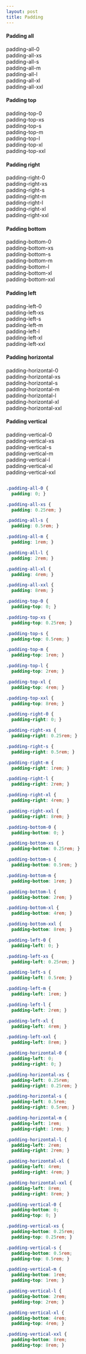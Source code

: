 ```yaml
---
layout: post
title: Padding
---
```


#### Padding all
<div>
  <div class="black-padding-box padding-all-0"><span>padding-all-0</span></div>
</div>
<div>
  <div class="black-padding-box padding-all-xs"><span>padding-all-xs</span></div>
</div>
<div>
  <div class="black-padding-box padding-all-s"><span>padding-all-s</span></div>
</div>
<div>
  <div class="black-padding-box padding-all-m"><span>padding-all-m</span></div>
</div>
<div>
  <div class="black-padding-box padding-all-l"><span>padding-all-l</span></div>
</div>
<div>
  <div class="black-padding-box padding-all-xl"><span>padding-all-xl</span></div>
</div>
<div>
  <div class="black-padding-box padding-all-xxl"><span>padding-all-xxl</span></div>
</div>

#### Padding top
<div>
  <div class="black-padding-box padding-top-0"><span>padding-top-0</span></div>
</div>
<div>
  <div class="black-padding-box padding-top-xs"><span>padding-top-xs</span></div>
</div>
<div>
  <div class="black-padding-box padding-top-s"><span>padding-top-s</span></div>
</div>
<div>
  <div class="black-padding-box padding-top-m"><span>padding-top-m</span></div>
</div>
<div>
  <div class="black-padding-box padding-top-l"><span>padding-top-l</span></div>
</div>
<div>
  <div class="black-padding-box padding-top-xl"><span>padding-top-xl</span></div>
</div>
<div>
  <div class="black-padding-box padding-top-xxl"><span>padding-top-xxl</span></div>
</div>

#### Padding right
<div>
  <div class="black-padding-box padding-right-0"><span>padding-right-0</span></div>
</div>
<div>
  <div class="black-padding-box padding-right-xs"><span>padding-right-xs</span></div>
</div>
<div>
  <div class="black-padding-box padding-right-s"><span>padding-right-s</span></div>
</div>
<div>
  <div class="black-padding-box padding-right-m"><span>padding-right-m</span></div>
</div>
<div>
  <div class="black-padding-box padding-right-l"><span>padding-right-l</span></div>
</div>
<div>
  <div class="black-padding-box padding-right-xl"><span>padding-right-xl</span></div>
</div>
<div>
  <div class="black-padding-box padding-right-xxl"><span>padding-right-xxl</span></div>
</div>

#### Padding bottom
<div>
  <div class="black-padding-box padding-bottom-0"><span>padding-bottom-0</span></div>
</div>
<div>
  <div class="black-padding-box padding-bottom-xs"><span>padding-bottom-xs</span></div>
</div>
<div>
  <div class="black-padding-box padding-bottom-s"><span>padding-bottom-s</span></div>
</div>
<div>
  <div class="black-padding-box padding-bottom-m"><span>padding-bottom-m</span></div>
</div>
<div>
  <div class="black-padding-box padding-bottom-l"><span>padding-bottom-l</span></div>
</div>
<div>
  <div class="black-padding-box padding-bottom-xl"><span>padding-bottom-xl</span></div>
</div>
<div>
  <div class="black-padding-box padding-bottom-xxl"><span>padding-bottom-xxl</span></div>
</div>

#### Padding left
<div>
  <div class="black-padding-box padding-left-0"><span>padding-left-0</span></div>
</div>
<div>
  <div class="black-padding-box padding-left-xs"><span>padding-left-xs</span></div>
</div>
<div>
  <div class="black-padding-box padding-left-s"><span>padding-left-s</span></div>
</div>
<div>
  <div class="black-padding-box padding-left-m"><span>padding-left-m</span></div>
</div>
<div>
  <div class="black-padding-box padding-left-l"><span>padding-left-l</span></div>
</div>
<div>
  <div class="black-padding-box padding-left-xl"><span>padding-left-xl</span></div>
</div>
<div>
  <div class="black-padding-box padding-left-xxl"><span>padding-left-xxl</span></div>
</div>

#### Padding horizontal
<div>
  <div class="black-padding-box padding-horizontal-0"><span>padding-horizontal-0</span></div>
</div>
<div>
  <div class="black-padding-box padding-horizontal-xs"><span>padding-horizontal-xs</span></div>
</div>
<div>
  <div class="black-padding-box padding-horizontal-s"><span>padding-horizontal-s</span></div>
</div>
<div>
  <div class="black-padding-box padding-horizontal-m"><span>padding-horizontal-m</span></div>
</div>
<div>
  <div class="black-padding-box padding-horizontal-l"><span>padding-horizontal-l</span></div>
</div>
<div>
  <div class="black-padding-box padding-horizontal-xl"><span>padding-horizontal-xl</span></div>
</div>
<div>
  <div class="black-padding-box padding-horizontal-xxl"><span>padding-horizontal-xxl</span></div>
</div>

#### Padding vertical
<div>
  <div class="black-padding-box padding-vertical-0"><span>padding-vertical-0</span></div>
</div>
<div>
  <div class="black-padding-box padding-vertical-xs"><span>padding-vertical-xs</span></div>
</div>
<div>
  <div class="black-padding-box padding-vertical-s"><span>padding-vertical-s</span></div>
</div>
<div>
  <div class="black-padding-box padding-vertical-m"><span>padding-vertical-m</span></div>
</div>
<div>
  <div class="black-padding-box padding-vertical-l"><span>padding-vertical-l</span></div>
</div>
<div>
  <div class="black-padding-box padding-vertical-xl"><span>padding-vertical-xl</span></div>
</div>
<div>
  <div class="black-padding-box padding-vertical-xxl"><span>padding-vertical-xxl</span></div>
</div>

```css

.padding-all-0 {
  padding: 0; }

.padding-all-xs {
  padding: 0.25rem; }

.padding-all-s {
  padding: 0.5rem; }

.padding-all-m {
  padding: 1rem; }

.padding-all-l {
  padding: 2rem; }

.padding-all-xl {
  padding: 4rem; }

.padding-all-xxl {
  padding: 8rem; }

.padding-top-0 {
  padding-top: 0; }

.padding-top-xs {
  padding-top: 0.25rem; }

.padding-top-s {
  padding-top: 0.5rem; }

.padding-top-m {
  padding-top: 1rem; }

.padding-top-l {
  padding-top: 2rem; }

.padding-top-xl {
  padding-top: 4rem; }

.padding-top-xxl {
  padding-top: 8rem; }

.padding-right-0 {
  padding-right: 0; }

.padding-right-xs {
  padding-right: 0.25rem; }

.padding-right-s {
  padding-right: 0.5rem; }

.padding-right-m {
  padding-right: 1rem; }

.padding-right-l {
  padding-right: 2rem; }

.padding-right-xl {
  padding-right: 4rem; }

.padding-right-xxl {
  padding-right: 8rem; }

.padding-bottom-0 {
  padding-bottom: 0; }

.padding-bottom-xs {
  padding-bottom: 0.25rem; }

.padding-bottom-s {
  padding-bottom: 0.5rem; }

.padding-bottom-m {
  padding-bottom: 1rem; }

.padding-bottom-l {
  padding-bottom: 2rem; }

.padding-bottom-xl {
  padding-bottom: 4rem; }

.padding-bottom-xxl {
  padding-bottom: 8rem; }

.padding-left-0 {
  padding-left: 0; }

.padding-left-xs {
  padding-left: 0.25rem; }

.padding-left-s {
  padding-left: 0.5rem; }

.padding-left-m {
  padding-left: 1rem; }

.padding-left-l {
  padding-left: 2rem; }

.padding-left-xl {
  padding-left: 4rem; }

.padding-left-xxl {
  padding-left: 8rem; }

.padding-horizontal-0 {
  padding-left: 0;
  padding-right: 0; }

.padding-horizontal-xs {
  padding-left: 0.25rem;
  padding-right: 0.25rem; }

.padding-horizontal-s {
  padding-left: 0.5rem;
  padding-right: 0.5rem; }

.padding-horizontal-m {
  padding-left: 1rem;
  padding-right: 1rem; }

.padding-horizontal-l {
  padding-left: 2rem;
  padding-right: 2rem; }

.padding-horizontal-xl {
  padding-left: 4rem;
  padding-right: 4rem; }

.padding-horizontal-xxl {
  padding-left: 8rem;
  padding-right: 8rem; }

.padding-vertical-0 {
  padding-bottom: 0;
  padding-top: 0; }

.padding-vertical-xs {
  padding-bottom: 0.25rem;
  padding-top: 0.25rem; }

.padding-vertical-s {
  padding-bottom: 0.5rem;
  padding-top: 0.5rem; }

.padding-vertical-m {
  padding-bottom: 1rem;
  padding-top: 1rem; }

.padding-vertical-l {
  padding-bottom: 2rem;
  padding-top: 2rem; }

.padding-vertical-xl {
  padding-bottom: 4rem;
  padding-top: 4rem; }

.padding-vertical-xxl {
  padding-bottom: 8rem;
  padding-top: 8rem; }

```
